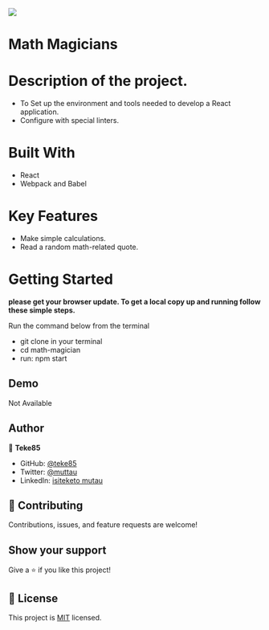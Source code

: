![](https://img.shields.io/badge/Microverse-blueviolet)

# Math Magicians

# Description of the project.
- To Set up the environment and tools needed to develop a React application.
- Configure with special linters. 

# Built With

- React
- Webpack and Babel

# Key Features

- Make simple calculations.
- Read a random math-related quote.

# Getting Started

**please get your browser update. To get a local copy up and running follow these simple steps.**

Run the command below from the terminal

- git clone in your terminal
- cd math-magician
- run: npm start

## Demo

Not Available

## Author

👤 **Teke85**

- GitHub: [@teke85](https://github.com/teke85)
- Twitter: [@muttau](https://twitter.com/muttau)
- LinkedIn: [isiteketo mutau](https://www.linkedin.com/in/isiteketo-mutau-736894241/)


## 🤝 Contributing

Contributions, issues, and feature requests are welcome!

## Show your support

Give a ⭐️ if you like this project!


## 📝 License

This project is [MIT](./LICENSE.txt) licensed.
